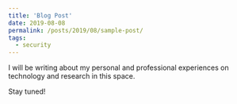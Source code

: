 ```yaml
---
title: 'Blog Post'
date: 2019-08-08
permalink: /posts/2019/08/sample-post/
tags:
  - security
---
```


I will be writing about my personal and professional experiences on technology and research in this space.

Stay tuned!
